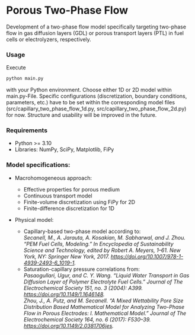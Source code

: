 # Porous Two-Phase Flow

Development of a two-phase flow model specifically targeting two-phase flow 
in gas diffusion layers (GDL) or porous transport layers (PTL) in fuel cells 
or electrolyzers, respectively.

### Usage
Execute
```python
python main.py
```
with your Python environment. Choose either 1D or 2D model within main.py-File.
Specific configurations (discretization, boundary conditions, parameters, 
etc.) have to be set within the corresponding model files 
(src/capillary_two_phase_flow_1d.py, src/capillary_two_phase_flow_2d.py) 
for now. Structure and usability will be improved in the future.

### Requirements
- Python >= 3.10
- Libraries: NumPy, SciPy, Matplotlib, FiPy

### Model specifications:
- Macrohomogeneous approach:
  - Effective properties for porous medium
  - Continuous transport model
  - Finite-volume discretization using FiPy for 2D
  - Finite-difference discretization for 1D

- Physical model:
  - Capillary-based two-phase model according to:  
  *Secanell, M., A. Jarauta, A. Kosakian, M. Sabharwal, and J. Zhou. 
  “PEM Fuel Cells, Modeling.” In Encyclopedia of Sustainability Science and
  Technology, edited by Robert A. Meyers, 1–61. New York, NY: 
  Springer New York, 2017. https://doi.org/10.1007/978-1-4939-2493-6_1019-1.*
  - Saturation-capillary pressure correlations from:  
  *Pasaogullari, Ugur, and C. Y. Wang. “Liquid Water Transport in Gas Diffusion 
  Layer of Polymer Electrolyte Fuel Cells.” Journal of The Electrochemical 
  Society 151, no. 3 (2004): A399. https://doi.org/10.1149/1.1646148.*  
  *Zhou, J., A. Putz, and M. Secanell. “A Mixed Wettability Pore Size 
  Distribution Based Mathematical Model for Analyzing Two-Phase Flow in Porous 
  Electrodes: I. Mathematical Model.” Journal of The Electrochemical Society 
  164, no. 6 (2017): F530–39. https://doi.org/10.1149/2.0381706jes.*